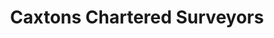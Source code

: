 ---
title: "Caxtons Chartered Surveyors"
url: /canterbury/caxtons-chartered-surveyors/
shop: estate agent
---